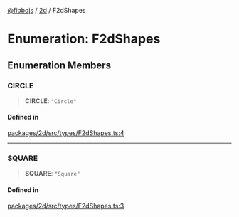[@fibbojs](/api/index) / [2d](/api/2d) / F2dShapes

# Enumeration: F2dShapes

## Enumeration Members

### CIRCLE

> **CIRCLE**: `"Circle"`

#### Defined in

[packages/2d/src/types/F2dShapes.ts:4](https://github.com/fibbojs/fibbo/blob/0743d3ecbe169ee26bac94fe1f739f65dc5abae3/packages/2d/src/types/F2dShapes.ts#L4)

***

### SQUARE

> **SQUARE**: `"Square"`

#### Defined in

[packages/2d/src/types/F2dShapes.ts:3](https://github.com/fibbojs/fibbo/blob/0743d3ecbe169ee26bac94fe1f739f65dc5abae3/packages/2d/src/types/F2dShapes.ts#L3)
